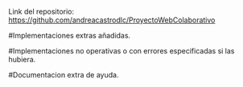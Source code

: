 Link del repositorio: https://github.com/andreacastrodlc/ProyectoWebColaborativo




#Implementaciones extras añadidas.



#Implementaciones no operativas o con errores especificadas si las hubiera.



#Documentacion extra de ayuda.
